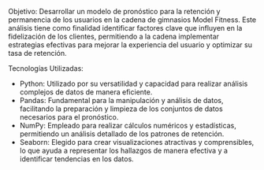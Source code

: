 Objetivo: Desarrollar un modelo de pronóstico para la retención y permanencia de los usuarios en la cadena de gimnasios Model Fitness. Este análisis tiene como finalidad identificar factores clave que influyen en la fidelización de los clientes, permitiendo a la cadena implementar estrategias efectivas para mejorar la experiencia del usuario y optimizar su tasa de retención.

Tecnologías Utilizadas:

- Python: Utilizado por su versatilidad y capacidad para realizar análisis complejos de datos de manera eficiente.
- Pandas: Fundamental para la manipulación y análisis de datos, facilitando la preparación y limpieza de los conjuntos de datos necesarios para el pronóstico.
- NumPy: Empleado para realizar cálculos numéricos y estadísticas, permitiendo un análisis detallado de los patrones de retención.
- Seaborn: Elegido para crear visualizaciones atractivas y comprensibles, lo que ayuda a representar los hallazgos de manera efectiva y a identificar tendencias en los datos.
